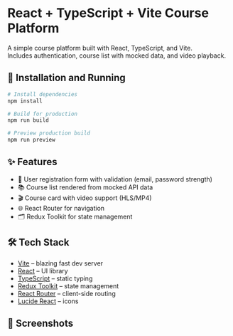 # React + TypeScript + Vite Course Platform

A simple course platform built with React, TypeScript, and Vite.  
Includes authentication, course list with mocked data, and video playback.

## 🚀 Installation and Running

```bash
# Install dependencies
npm install

# Build for production
npm run build

# Preview production build
npm run preview
```

## ✨ Features

- 🔑 User registration form with validation (email, password strength)
- 📚 Course list rendered from mocked API data
- 🎬 Course card with video support (HLS/MP4)
- 🌐 React Router for navigation
- 🗂 Redux Toolkit for state management

## 🛠 Tech Stack

- [Vite](https://vitejs.dev/) – blazing fast dev server
- [React](https://react.dev/) – UI library
- [TypeScript](https://www.typescriptlang.org/) – static typing
- [Redux Toolkit](https://redux-toolkit.js.org/) – state management
- [React Router](https://reactrouter.com/) – client-side routing
- [Lucide React](https://lucide.dev/) – icons

## 📸 Screenshots


